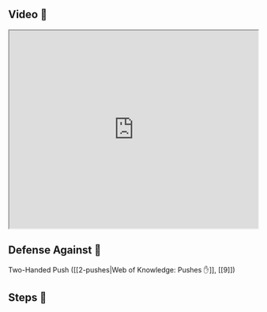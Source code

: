 ## Video 🎥

<iframe src="https://www.youtube.com/embed/soX7-ryg8HA?start=1122" width="100%" height="400"></iframe>

## Defense Against 🤺

Two-Handed Push ([[2-pushes|Web of Knowledge: Pushes ✋]], [[9]])

## Steps 👣
